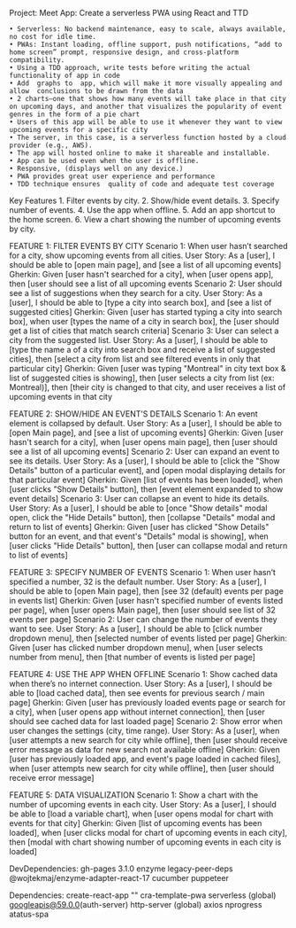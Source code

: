Project: Meet App: Create a serverless PWA using React and TTD

	• Serverless: No backend maintenance, easy to scale, always available, no cost for idle time. 
	• PWAs: Instant loading, offline support, push notifications, “add to home screen” prompt, responsive design, and cross-platform compatibility.
	• Using a TDD approach, write tests before writing the actual functionality of app in code
	• Add  graphs to  app, which will make it more visually appealing and allow  conclusions to be drawn from the data
	• 2 charts—one that shows how many events will take place in that city on upcoming days, and another that visualizes the popularity of event genres in the form of a pie chart
	• Users of this app will be able to use it whenever they want to view upcoming events for a specific city
	• The server, in this case, is a serverless function hosted by a cloud provider (e.g., AWS). 
	• The app will hosted online to make it shareable and installable.
	• App can be used even when the user is offline. 
	• Responsive, (displays well on any device.)
	• PWA provides great user experience and performance
	• TDD technique ensures  quality of code and adequate test coverage

Key Features 
	1. Filter events by city. 
	2. Show/hide event details. 
	3. Specify number of events. 
	4. Use the app when offline.
	5. Add an app shortcut to the home screen. 
	6. View a chart showing the number of upcoming events by city.


FEATURE 1: FILTER EVENTS BY CITY
Scenario 1: When user hasn’t searched for a city, show upcoming events from all cities.
	User Story: As a [user], I should be able to [open main page], and [see a list of all upcoming events]
	Gherkin: Given [user hasn't searched for a city], when [user opens app], then [user should see a list of all upcoming events 
Scenario 2: User should see a list of suggestions when they search for a city.
	User Story: As a [user], I should be able to [type a city into search box],  and [see a list of suggested cities]
	Gherkin: Given [user has started typing a city into search box], when user [types the name of a city in search box], the [user should get a list of cities that match search criteria]
Scenario 3: User can select a city from the suggested list.
	User Story: As a [user], I should be able to [type the name a of a city into search box and receive a list of suggested cities], then [select a city from list and see filtered events in only that particular city] 
	Gherkin: Given [user was typing "Montreal" in city text box & list of suggested cities is showing], then [user selects a city from list (ex: Montreal)], then [their city is changed to that city, and user receives a list of upcoming events in that city 
	

FEATURE 2: SHOW/HIDE AN EVENT’S DETAILS
Scenario 1: An event element is collapsed by default.
	User Story: As a [user], I should be able to [open Main page], and [see a list of upcoming events]
	Gherkin: Given [user hasn't search for a city], when [user opens main page], then [user should see a list of all upcoming events]
Scenario 2: User can expand an event to see its details.
	User Story: As a [user], I should be able to [click the "Show Details" button of a particular event], and [open modal displaying details for that particular event]
	Gherkin: Given [list of events has been loaded], when [user clicks "Show Details" button], then [event element expanded to show event details]
Scenario 3: User can collapse an event to hide its details.
	User Story: As a [user], I should be able to [once "Show details" modal open, click the "Hide Details" button], then [collapse "Details" modal and return to list of events]
	Gherkin: Given [user has clicked "Show Details" button for an event, and that event's "Details" modal is showing], when [user clicks "Hide Details" button], then [user can collapse modal and return to list of events]


FEATURE 3: SPECIFY NUMBER OF EVENTS
Scenario 1: When user hasn’t specified a number, 32 is the default number.
	User Story: As a [user], I should be able to [open Main page], then [see 32 (default) events per page in events list]
	Gherkin: Given [user hasn't specified number of events listed per page], when [user opens Main page], then [user should see list of 32 events per page]
Scenario 2: User can change the number of events they want to see.
	User Story: As a [user], I should be able to [click number dropdown menu], then [selected number of events listed per page]
	Gherkin: Given [user has clicked number dropdown menu], when [user selects number from menu], then [that number of events is listed per page]


FEATURE 4: USE THE APP WHEN OFFLINE
Scenario 1: Show cached data when there’s no internet connection.
	User Story: As a [user], I should be able to [load cached data], then see events for previous search / main page]
	Gherkin: Given [user has previously loaded events page or search for a city], when [user opens app without internet connection], then [user should see cached data for last loaded page]
Scenario 2: Show error when user changes the settings (city, time range).
	User Story: As a [user], when [user attempts a new search for city while offline], then [user should receive error message as data for new search not available offline]
	Gherkin: Given [user has previously loaded app, and event's page loaded in cached files], when [user attempts new search for city while offline], then [user should receive error message]


FEATURE 5: DATA VISUALIZATION
Scenario 1: Show a chart with the number of upcoming events in each city.
	User Story: As a [user], I should be able to [load a variable chart], when [user opens modal for chart with events for that city]
	Gherkin: Given [list of upcoming events has been loaded], when [user clicks modal for chart of upcoming events in each city], then [modal with chart showing number of upcoming events in each city is loaded] 


DevDependencies: 
gh-pages 3.1.0
enzyme
legacy-peer-deps @wojtekmaj/enzyme-adapter-react-17
cucumber
puppeteer

Dependencies:
create-react-app "" cra-template-pwa
serverless (global)
googleapis@59.0.0(auth-server)
http-server (global)
axios
nprogress
atatus-spa
